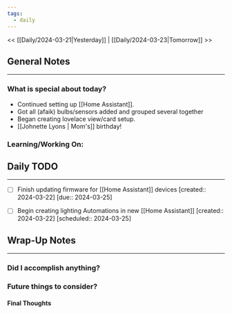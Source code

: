 ```yaml
---
tags:
  - daily
---
```

<< [[Daily/2024-03-21|Yesterday]] |  [[Daily/2024-03-23|Tomorrow]] >>

## General Notes
---
### What is special about today?
- Continued setting up [[Home Assistant]].  
- Got all (afaik) bulbs/sensors added and grouped several together
- Began creating lovelace view/card setup.
- [[Johnette Lyons | Mom's]] birthday!

### Learning/Working On:



## Daily TODO
---
- [ ] Finish updating firmware for [[Home Assistant]] devices  [created:: 2024-03-22]  [due:: 2024-03-25]
- [ ] Begin creating lighting Automations in new [[Home Assistant]]  [created:: 2024-03-22]  [scheduled:: 2024-03-25]



## Wrap-Up Notes
---
### Did I accomplish anything?
### Future things to consider?
#### Final Thoughts

